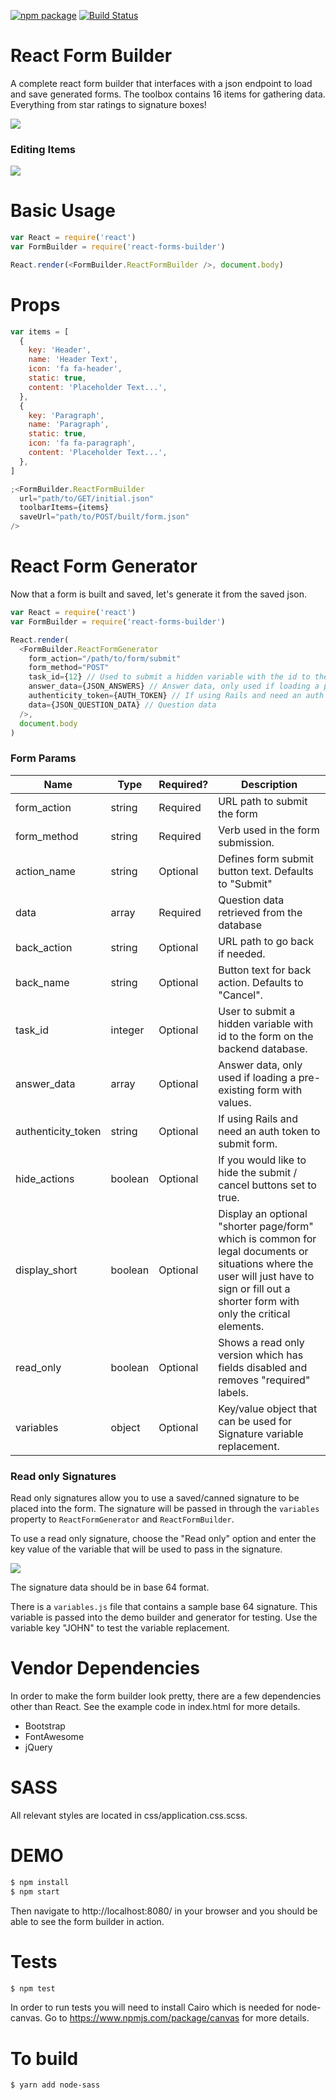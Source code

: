 [![npm package](https://img.shields.io/badge/npm-0.0.3-orange.svg?style=flat-square)](https://www.npmjs.com/package/react-forms-builder)
[![Build Status](https://api.travis-ci.org/blackjk3/react-form-builder.svg?branch=master)](https://travis-ci.org/blackjk3/react-form-builder)

# React Form Builder

A complete react form builder that interfaces with a json endpoint to load and save generated forms. The toolbox contains 16 items for gathering data. Everything from star ratings to signature boxes!

![](screenshot.png)

### Editing Items

![](screenshot2.png)

# Basic Usage

```javascript
var React = require('react')
var FormBuilder = require('react-forms-builder')

React.render(<FormBuilder.ReactFormBuilder />, document.body)
```

# Props

```javascript
var items = [
  {
    key: 'Header',
    name: 'Header Text',
    icon: 'fa fa-header',
    static: true,
    content: 'Placeholder Text...',
  },
  {
    key: 'Paragraph',
    name: 'Paragraph',
    static: true,
    icon: 'fa fa-paragraph',
    content: 'Placeholder Text...',
  },
]

;<FormBuilder.ReactFormBuilder
  url="path/to/GET/initial.json"
  toolbarItems={items}
  saveUrl="path/to/POST/built/form.json"
/>
```

# React Form Generator

Now that a form is built and saved, let's generate it from the saved json.

```javascript
var React = require('react')
var FormBuilder = require('react-forms-builder')

React.render(
  <FormBuilder.ReactFormGenerator
    form_action="/path/to/form/submit"
    form_method="POST"
    task_id={12} // Used to submit a hidden variable with the id to the form from the database.
    answer_data={JSON_ANSWERS} // Answer data, only used if loading a pre-existing form with values.
    authenticity_token={AUTH_TOKEN} // If using Rails and need an auth token to submit form.
    data={JSON_QUESTION_DATA} // Question data
  />,
  document.body
)
```

### Form Params

| Name               | Type    | Required? | Description                                                                                                                                                                                 |
| ------------------ | ------- | --------- | ------------------------------------------------------------------------------------------------------------------------------------------------------------------------------------------- |
| form_action        | string  | Required  | URL path to submit the form                                                                                                                                                                 |
| form_method        | string  | Required  | Verb used in the form submission.                                                                                                                                                           |
| action_name        | string  | Optional  | Defines form submit button text. Defaults to "Submit"                                                                                                                                       |
| data               | array   | Required  | Question data retrieved from the database                                                                                                                                                   |
| back_action        | string  | Optional  | URL path to go back if needed.                                                                                                                                                              |
| back_name          | string  | Optional  | Button text for back action. Defaults to "Cancel".                                                                                                                                          |
| task_id            | integer | Optional  | User to submit a hidden variable with id to the form on the backend database.                                                                                                               |
| answer_data        | array   | Optional  | Answer data, only used if loading a pre-existing form with values.                                                                                                                          |
| authenticity_token | string  | Optional  | If using Rails and need an auth token to submit form.                                                                                                                                       |
| hide_actions       | boolean | Optional  | If you would like to hide the submit / cancel buttons set to true.                                                                                                                          |
| display_short      | boolean | Optional  | Display an optional "shorter page/form" which is common for legal documents or situations where the user will just have to sign or fill out a shorter form with only the critical elements. |
| read_only          | boolean | Optional  | Shows a read only version which has fields disabled and removes "required" labels.                                                                                                          |
| variables          | object  | Optional  | Key/value object that can be used for Signature variable replacement.                                                                                                                       |

### Read only Signatures

Read only signatures allow you to use a saved/canned signature to be placed into the form. The signature will be passed in through the `variables` property to `ReactFormGenerator` and `ReactFormBuilder`.

To use a read only signature, choose the "Read only" option and enter the key value of the variable that will be used to pass in the signature.

![](screenshot3.png)

The signature data should be in base 64 format.

There is a `variables.js` file that contains a sample base 64 signature. This variable is passed into the demo builder and generator for testing. Use the variable key "JOHN" to test the variable replacement.

# Vendor Dependencies

In order to make the form builder look pretty, there are a few dependencies other than React. See the example code in index.html for more details.

- Bootstrap
- FontAwesome
- jQuery

# SASS

All relevant styles are located in css/application.css.scss.

# DEMO

```bash
$ npm install
$ npm start
```

Then navigate to http://localhost:8080/ in your browser and you should be able to see the form builder in action.

# Tests

```bash
$ npm test
```

In order to run tests you will need to install Cairo which is needed for node-canvas. Go to https://www.npmjs.com/package/canvas for more details.

# To build

```bash
$ yarn add node-sass
```
